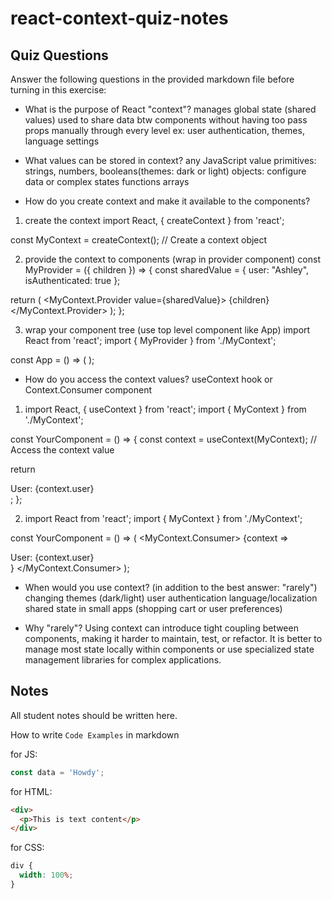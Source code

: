 # react-context-quiz-notes

## Quiz Questions

Answer the following questions in the provided markdown file before turning in this exercise:

- What is the purpose of React "context"?
  manages global state (shared values)
  used to share data btw components without having too pass props manually through every level
  ex: user authentication, themes, language settings

- What values can be stored in context?
  any JavaScript value
  primitives: strings, numbers, booleans(themes: dark or light)
  objects: configure data or complex states
  functions
  arrays

- How do you create context and make it available to the components?

1. create the context
   import React, { createContext } from 'react';

const MyContext = createContext(); // Create a context object

2. provide the context to components (wrap in provider component)
   const MyProvider = ({ children }) => {
   const sharedValue = { user: "Ashley", isAuthenticated: true };

return (
<MyContext.Provider value={sharedValue}>
{children}
</MyContext.Provider>
);
};

3. wrap your component tree (use top level component like App)
   import React from 'react';
   import { MyProvider } from './MyContext';

const App = () => (
<MyProvider>
<YourComponent />
</MyProvider>
);

- How do you access the context values?
  useContext hook or Context.Consumer component

1. import React, { useContext } from 'react';
   import { MyContext } from './MyContext';

const YourComponent = () => {
const context = useContext(MyContext); // Access the context value

return <div>User: {context.user}</div>;
};

2. import React from 'react';
   import { MyContext } from './MyContext';

const YourComponent = () => (
<MyContext.Consumer>
{context => <div>User: {context.user}</div>}
</MyContext.Consumer>
);

- When would you use context? (in addition to the best answer: "rarely")
  changing themes (dark/light)
  user authentication
  language/localization
  shared state in small apps (shopping cart or user preferences)

- Why "rarely"?
  Using context can introduce tight coupling between components, making it harder to maintain, test, or refactor. It is better to manage most state locally within components or use specialized state management libraries for complex applications.

## Notes

All student notes should be written here.

How to write `Code Examples` in markdown

for JS:

```javascript
const data = 'Howdy';
```

for HTML:

```html
<div>
  <p>This is text content</p>
</div>
```

for CSS:

```css
div {
  width: 100%;
}
```
